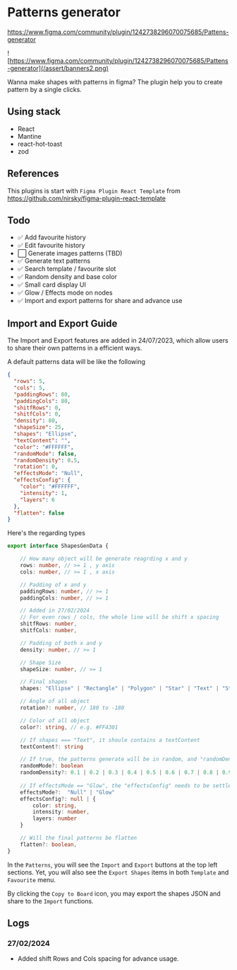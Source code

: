 # Patterns generator

https://www.figma.com/community/plugin/1242738296070075685/Pattens-generator

![https://www.figma.com/community/plugin/1242738296070075685/Pattens-generator](/assert/banners2.png)

Wanna make shapes with patterns in figma? The plugin help you to create pattern
by a single clicks.

## Using stack

- React
- Mantine
- react-hot-toast
- zod

## References

This plugins is start with `Figma Plugin React Template` from
https://github.com/nirsky/figma-plugin-react-template

## Todo

- ✅ Add favourite history
- ✅ Edit favourite history
- ⬜️ Generate images patterns (TBD)
- ✅ Generate text patterns
- ✅ Search template / favourite slot
- ✅ Random density and base color
- ✅ Small card display UI
- ✅ Glow / Effects mode on nodes
- ✅ Import and export patterns for share and advance use

## Import and Export Guide

The Import and Export features are added in 24/07/2023, which allow users to
share their own patterns in a efficient ways.

A default patterns data will be like the following

```json
{
  "rows": 5,
  "cols": 5,
  "paddingRows": 80,
  "paddingCols": 80,
  "shitfRows": 0,
  "shitfCols": 0,
  "density": 80,
  "shapeSize": 25,
  "shapes": "Ellipse",
  "textContent": "",
  "color": "#FFFFFF",
  "randomMode": false,
  "randomDensity": 0.5,
  "rotation": 0,
  "effectsMode": "Null",
  "effectsConfig": {
    "color": "#FFFFFF",
    "intensity": 1,
    "layers": 6
  },
  "flatten": false
}
```

Here's the regarding types
```ts
export interface ShapesGenData {

    // How many object will be generate reagrding x and y
    rows: number, // >= 1 , y axis
    cols: number, // >= 1 , x axis

    // Padding of x and y
    paddingRows: number, // >= 1
    paddingCols: number, // >= 1

    // Added in 27/02/2024
    // For even rows / cols, the whole line will be shift x spacing
    shitfRows: number,
    shitfCols: number,

    // Padding of both x and y
    density: number, // >= 1

    // Shape Size
    shapeSize: number, // >= 1

    // Final shapes 
    shapes: "Ellipse" | "Rectangle" | "Polygon" | "Star" | "Text" | "Star-4" | "Star-8" | "Line" | "Ellipse-half" | "Ellipse-one-four",

    // Angle of all object 
    rotation?: number, // 180 to -180

    // Color of all object
    color?: string, // e.g. #FF4301

    // If shapes === "Text", it shoule contains a textContent
    textContent?: string 

    // If true, the patterns generate will be in random, and "randomDensity" needs to be settle
    randomMode?: boolean 
    randomDensity?: 0.1 | 0.2 | 0.3 | 0.4 | 0.5 | 0.6 | 0.7 | 0.8 | 0.9 | 1 // For random number
    
    // If effectsMode == "Glow", the "effectsConfig" needs to be settle
    effectsMode?:  "Null" | "Glow"
    effectsConfig?: null | {
        color: string,
        intensity: number,
        layers: number
    }

    // Will the final patterns be flatten
    flatten?: boolean,
}
```

In the `Patterns`, you will see the `Import` and `Export` buttons at the top left sections. Yet, you will also see the `Export Shapes` items in both `Template` and `Favourite` menu. 

By clicking the `Copy to Board` icon, you may export the shapes JSON and share to the `Import` functions.

## Logs

### 27/02/2024
- Added shift Rows and Cols spacing for advance usage.